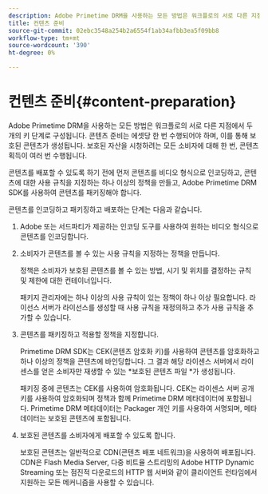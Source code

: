 ```yaml
---
description: Adobe Primetime DRM을 사용하는 모든 방법은 워크플로의 서로 다른 지점에서 두 개의 키 단계로 구성됩니다. 콘텐츠 준비는 에셋당 한 번 수행되어야 하며, 이를 통해 보호된 콘텐츠가 생성됩니다. 보호된 자산을 시청하려는 모든 소비자에 대해 한 번, 콘텐츠 획득이 여러 번 수행됩니다.
title: 컨텐츠 준비
source-git-commit: 02ebc3548a254b2a6554f1ab34afbb3ea5f09bb8
workflow-type: tm+mt
source-wordcount: '390'
ht-degree: 0%

---
```


# 컨텐츠 준비{#content-preparation}

Adobe Primetime DRM을 사용하는 모든 방법은 워크플로의 서로 다른 지점에서 두 개의 키 단계로 구성됩니다. 콘텐츠 준비는 에셋당 한 번 수행되어야 하며, 이를 통해 보호된 콘텐츠가 생성됩니다. 보호된 자산을 시청하려는 모든 소비자에 대해 한 번, 콘텐츠 획득이 여러 번 수행됩니다.

콘텐츠를 배포할 수 있도록 하기 전에 먼저 콘텐츠를 비디오 형식으로 인코딩하고, 콘텐츠에 대한 사용 규칙을 지정하는 하나 이상의 정책을 만들고, Adobe Primetime DRM SDK를 사용하여 콘텐츠를 패키징해야 합니다.

콘텐츠를 인코딩하고 패키징하고 배포하는 단계는 다음과 같습니다.

1. Adobe 또는 서드파티가 제공하는 인코딩 도구를 사용하여 원하는 비디오 형식으로 콘텐츠를 인코딩합니다.
1. 소비자가 콘텐츠를 볼 수 있는 사용 규칙을 지정하는 정책을 만듭니다.

   정책은 소비자가 보호된 콘텐츠를 볼 수 있는 방법, 시기 및 위치를 결정하는 규칙 및 제한에 대한 컨테이너입니다.

   패키지 관리자에는 하나 이상의 사용 규칙이 있는 정책이 하나 이상 필요합니다. 라이선스 서버가 라이선스를 생성할 때 사용 규칙을 재정의하고 추가 사용 규칙을 추가할 수 있습니다.

1. 콘텐츠를 패키징하고 적용할 정책을 지정합니다.

   Primetime DRM SDK는 CEK(콘텐츠 암호화 키)를 사용하여 콘텐츠를 암호화하고 하나 이상의 정책을 콘텐츠에 바인딩합니다. 그 결과 해당 라이센스 서버에서 라이센스를 얻은 소비자만 재생할 수 있는 *보호된 콘텐츠 파일 *가 생성됩니다.

   패키징 중에 콘텐츠는 CEK를 사용하여 암호화됩니다. CEK는 라이센스 서버 공개 키를 사용하여 암호화되며 정책과 함께 Primetime DRM 메타데이터에 포함됩니다. Primetime DRM 메타데이터는 Packager 개인 키를 사용하여 서명되며, 메타데이터는 보호된 콘텐츠에 포함됩니다.

1. 보호된 콘텐츠를 소비자에게 배포할 수 있도록 합니다.

   보호된 콘텐츠는 일반적으로 CDN(콘텐츠 배포 네트워크)을 사용하여 배포됩니다. CDN은 Flash Media Server, 다중 비트율 스트리밍의 Adobe HTTP Dynamic Streaming 또는 점진적 다운로드의 HTTP 웹 서버와 같이 클라이언트 런타임에서 지원하는 모든 메커니즘을 사용할 수 있습니다.
